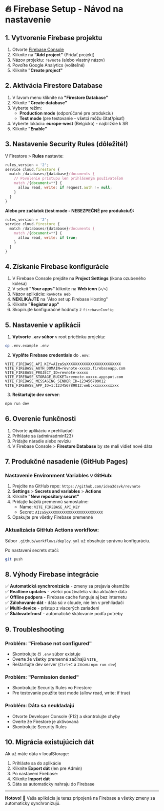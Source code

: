 # 🔥 Firebase Setup - Návod na nastavenie

## 1. Vytvorenie Firebase projektu

1. Otvorte [Firebase Console](https://console.firebase.google.com/)
2. Kliknite na **"Add project"** (Pridať projekt)
3. Názov projektu: `revnote` (alebo vlastný názov)
4. Povoľte Google Analytics (voliteľné)
5. Kliknite **"Create project"**

## 2. Aktivácia Firestore Database

1. V ľavom menu kliknite na **"Firestore Database"**
2. Kliknite **"Create database"**
3. Vyberte režim:
   - **Production mode** (odporúčané pre produkciu)
   - **Test mode** (pre testovanie - všetci môžu čítať/písať)
4. Vyberte lokáciu: **europe-west** (Belgicko) - najbližšie k SR
5. Kliknite **"Enable"**

## 3. Nastavenie Security Rules (dôležité!)

V Firestore > **Rules** nastavte:

```javascript
rules_version = '2';
service cloud.firestore {
  match /databases/{database}/documents {
    // Povolenie prístupu len prihláseným používateľom
    match /{document=**} {
      allow read, write: if request.auth != null;
    }
  }
}
```

**Alebo pre začiatok (test mode - NEBEZPEČNÉ pre produkciu!):**
```javascript
rules_version = '2';
service cloud.firestore {
  match /databases/{database}/documents {
    match /{document=**} {
      allow read, write: if true;
    }
  }
}
```

## 4. Získanie Firebase konfigurácie

1. V Firebase Console prejdite na **Project Settings** (ikona ozubeného kolesa)
2. V sekcii **"Your apps"** kliknite na **Web icon** (`</>`)
3. Názov aplikácie: `RevNote Web`
4. **NEKLIKAJTE** na "Also set up Firebase Hosting"
5. Kliknite **"Register app"**
6. Skopírujte konfiguračné hodnoty z `firebaseConfig`

## 5. Nastavenie v aplikácii

1. **Vytvorte `.env` súbor** v root priečinku projektu:
```bash
cp .env.example .env
```

2. **Vyplňte Firebase credentials** do `.env`:
```env
VITE_FIREBASE_API_KEY=AIzaSyXXXXXXXXXXXXXXXXXXXXXXXXX
VITE_FIREBASE_AUTH_DOMAIN=revnote-xxxxx.firebaseapp.com
VITE_FIREBASE_PROJECT_ID=revnote-xxxxx
VITE_FIREBASE_STORAGE_BUCKET=revnote-xxxxx.appspot.com
VITE_FIREBASE_MESSAGING_SENDER_ID=123456789012
VITE_FIREBASE_APP_ID=1:123456789012:web:xxxxxxxxxxxx
```

3. **Reštartujte dev server**:
```bash
npm run dev
```

## 6. Overenie funkčnosti

1. Otvorte aplikáciu v prehliadači
2. Prihláste sa (admin/admin123)
3. Pridajte náradie alebo revíziu
4. V Firebase Console > **Firestore Database** by ste mali vidieť nové dáta

## 7. Produkčné nasadenie (GitHub Pages)

### Nastavenie Environment Variables v GitHub:

1. Prejdite na GitHub repo: `https://github.com/idea3dsvk/revnote`
2. **Settings** > **Secrets and variables** > **Actions**
3. Kliknite **"New repository secret"**
4. Pridajte každú premennú samostatne:
   - Name: `VITE_FIREBASE_API_KEY`
   - Secret: `AIzaSyXXXXXXXXXXXXXXXXXXXXXXXXX`
5. Opakujte pre všetky Firebase premenné

### Aktualizácia GitHub Actions workflow:

Súbor `.github/workflows/deploy.yml` už obsahuje správnu konfiguráciu.

Po nastavení secrets stačí:
```bash
git push
```

## 8. Výhody Firebase integrácie

✅ **Automatická synchronizácia** - zmeny sa prejavia okamžite  
✅ **Realtime updates** - všetci používatelia vidia aktuálne dáta  
✅ **Offline podpora** - Firebase cache funguje aj bez internetu  
✅ **Zálohovanie dát** - dáta sú v cloude, nie len v prehliadači  
✅ **Multi-device** - prístup z viacerých zariadení  
✅ **Škálovateľnosť** - automatické škálovanie podľa potreby

## 9. Troubleshooting

### Problém: "Firebase not configured"
- Skontrolujte či `.env` súbor existuje
- Overte že všetky premenné začínajú `VITE_`
- Reštartujte dev server (`Ctrl+C` a znovu `npm run dev`)

### Problém: "Permission denied"
- Skontrolujte Security Rules vo Firestore
- Pre testovanie použite test mode (allow read, write: if true)

### Problém: Dáta sa neukladajú
- Otvorte Developer Console (F12) a skontrolujte chyby
- Overte že Firestore je aktivovaná
- Skontrolujte Security Rules

## 10. Migrácia existujúcich dát

Ak už máte dáta v localStorage:

1. Prihláste sa do aplikácie
2. Kliknite **Export dát** (len pre Admin)
3. Po nastavení Firebase:
4. Kliknite **Import dát**
5. Dáta sa automaticky nahraju do Firebase

---

**Hotovo!** 🎉 Vaša aplikácia je teraz pripojená na Firebase a všetky zmeny sa automaticky synchronizujú.
